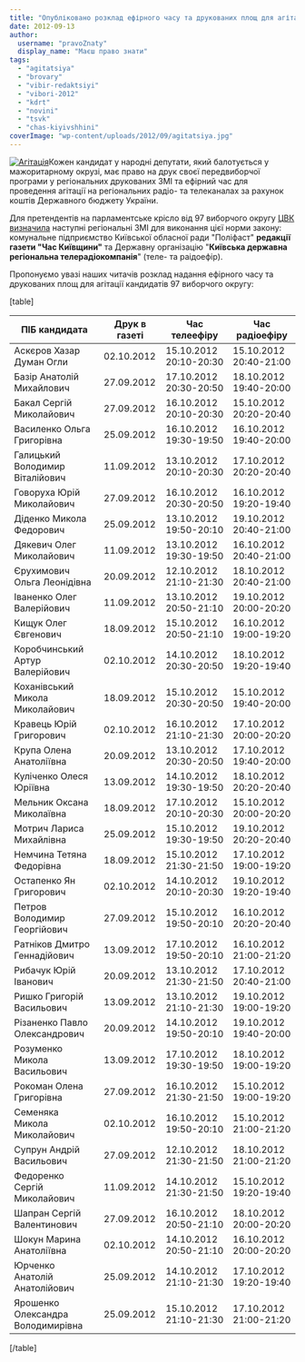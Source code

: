 ```yaml
---
title: "Опубліковано розклад ефірного часу та друкованих площ для агітації кандидатів 97 округу"
date: 2012-09-13
author: 
  username: "pravoZnaty"
  display_name: "Маєш право знати"
tags: 
  - "agitatsiya"
  - "brovary"
  - "vibir-redaktsiyi"
  - "vibori-2012"
  - "kdrt"
  - "novini"
  - "tsvk"
  - "chas-kiyivshhini"
coverImage: "wp-content/uploads/2012/09/agitatsiya.jpg"
---
```


[![](https://mpz.brovary.org/wp-content/uploads/2012/09/agitatsiya.jpg "Агітація")](https://mpz.brovary.org/wp-content/uploads/2012/09/agitatsiya.jpg)Кожен кандидат у народні депутати, який балотується у мажоритарному окрузі, має право на друк своєї передвиборчої програми у регіональних друкованих ЗМІ та ефірний час для проведення агітації на регіональних радіо- та телеканалах за рахунок коштів Державного бюджету України.

Для претендентів на парламентське крісло від 97 виборчого округу [ЦВК визначила](https://www.cvk.gov.ua/pls/vnd2012/WP010?PT001F01=900&pf7331=97) наступні регіональні ЗМІ для виконання цієї норми закону: комунальне підприємство Київської обласної ради "Поліфаст" **редакції газети "Час Київщини"** та Державну організацію "**Київська державна регіональна телерадіокомпанія**" (теле- та раідоефір).

Пропонуємо увазі наших читачів розклад надання ефірного часу та друкованих площ для агітації кандидатів 97 виборчого округу:

\[table\]

   
| **ПІБ кандидата** | **Друк в газеті** | **Час телеефіру** | **Час радіоефіру** |
| --- | --- | --- | --- |
| Аскєров Хазар Думан Огли | 02.10.2012 | 15.10.2012 20:10-20:30 | 15.10.2012 20:40-21:00 |
| Базір Анатолій Михайлович | 27.09.2012 | 17.10.2012 20:30-20:50 | 18.10.2012 19:40-20:00 |
| Бакал Сергій Миколайович | 27.09.2012 | 16.10.2012 20:10-20:30 | 15.10.2012 20:20-20:40 |
| Василенко Ольга Григорівна | 25.09.2012 | 16.10.2012 19:30-19:50 | 16.10.2012 19:40-20:00 |
| Галицький Володимир Віталійович | 11.09.2012 | 13.10.2012 20:10-20:30 | 17.10.2012 20:20-20:40 |
| Говоруха Юрій Миколайович | 27.09.2012 | 16.10.2012 20:30-20:50 | 16.10.2012 19:20-19:40 |
| Діденко Микола Федорович | 25.09.2012 | 13.10.2012 19:50-20:10 | 19.10.2012 20:40-21:00 |
| Дякевич Олег Миколайович | 11.09.2012 | 13.10.2012 19:30-19:50 | 16.10.2012 20:40-21:00 |
| Єрухимович Ольга Леонідівна | 20.09.2012 | 12.10.2012 21:10-21:30 | 18.10.2012 20:40-21:00 |
| Іваненко Олег Валерійович | 11.09.2012 | 13.10.2012 20:50-21:10 | 19.10.2012 20:00-20:20 |
| Кищук Олег Євгенович | 18.09.2012 | 15.10.2012 20:50-21:10 | 16.10.2012 19:00-19:20 |
| Коробчинський Артур Валерійович | 02.10.2012 | 14.10.2012 20:30-20:50 | 18.10.2012 19:20-19:40 |
| Коханівський Микола Миколайович | 18.09.2012 | 15.10.2012 20:30-20:50 | 15.10.2012 19:40-20:00 |
| Кравець Юрій Григорович | 02.10.2012 | 16.10.2012 21:10-21:30 | 17.10.2012 20:00-20:20 |
| Крупа Олена Анатоліївна | 20.09.2012 | 13.10.2012 20:30-20:50 | 17.10.2012 19:40-20:00 |
| Куліченко Олеся Юріївна | 13.09.2012 | 14.10.2012 19:30-19:50 | 18.10.2012 20:20-20:40 |
| Мельник Оксана Миколаївна | 18.09.2012 | 17.10.2012 20:10-20:30 | 15.10.2012 20:00-20:20 |
| Мотрич Лариса Михайлівна | 25.09.2012 | 15.10.2012 19:30-19:50 | 19.10.2012 20:20-20:40 |
| Немчина Тетяна Федорівна | 18.09.2012 | 15.10.2012 21:30-21:50 | 17.10.2012 19:00-19:20 |
| Остапенко Ян Григорович | 02.10.2012 | 14.10.2012 20:10-20:30 | 19.10.2012 19:20-19:40 |
| Петров Володимир Георгійович | 27.09.2012 | 15.10.2012 19:50-20:10 | 16.10.2012 20:20-20:40 |
| Ратніков Дмитро Геннадійович | 13.09.2012 | 17.10.2012 19:50-20:10 | 16.10.2012 21:00-21:20 |
| Рибачук Юрій Іванович | 20.09.2012 | 13.10.2012 21:30-21:50 | 17.10.2012 20:40-21:00 |
| Ришко Григорій Васильович | 13.09.2012 | 13.10.2012 21:10-21:30 | 19.10.2012 19:00-19:20 |
| Різаненко Павло Олександрович | 20.09.2012 | 14.10.2012 19:50-20:10 | 19.10.2012 19:40-20:00 |
| Розуменко Микола Васильович | 13.09.2012 | 17.10.2012 19:30-19:50 | 18.10.2012 19:00-19:20 |
| Рокоман Олена Григорівна | 27.09.2012 | 16.10.2012 21:30-21:50 | 15.10.2012 19:00-19:20 |
| Семеняка Микола Миколайович | 02.10.2012 | 16.10.2012 19:50-20:10 | 15.10.2012 21:00-21:20 |
| Супрун Андрій Васильович | 27.09.2012 | 12.10.2012 21:30-21:50 | 18.10.2012 21:00-21:20 |
| Федоренко Сергій Миколайович | 11.09.2012 | 14.10.2012 21:30-21:50 | 15.10.2012 19:20-19:40 |
| Шапран Сергій Валентинович | 27.09.2012 | 16.10.2012 20:50-21:10 | 18.10.2012 20:00-20:20 |
| Шокун Марина Анатоліївна | 02.10.2012 | 14.10.2012 20:50-21:10 | 16.10.2012 20:00-20:20 |
| Юрченко Анатолій Анатолійович | 25.09.2012 | 14.10.2012 21:10-21:30 | 17.10.2012 19:20-19:40 |
| Ярошенко Олександра Володимирівна | 25.09.2012 | 15.10.2012 21:10-21:30 | 17.10.2012 21:00-21:20 |

\[/table\]
